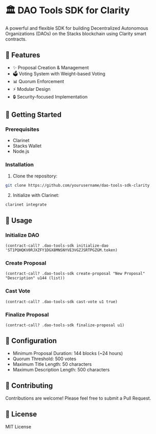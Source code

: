 # 🏛️ DAO Tools SDK for Clarity

A powerful and flexible SDK for building Decentralized Autonomous Organizations (DAOs) on the Stacks blockchain using Clarity smart contracts.

## 🎯 Features

- ✨ Proposal Creation & Management
- 🗳️ Voting System with Weight-based Voting
- 📊 Quorum Enforcement
- ⚡ Modular Design
- 🔒 Security-focused Implementation

## 🚀 Getting Started

### Prerequisites
- Clarinet
- Stacks Wallet
- Node.js

### Installation

1. Clone the repository:
```bash
git clone https://github.com/yourusername/dao-tools-sdk-clarity
```

2. Initialize with Clarinet:
```bash
clarinet integrate
```

## 📖 Usage

### Initialize DAO
```clarity
(contract-call? .dao-tools-sdk initialize-dao 'ST1PQHQKV0RJXZFY1DGX8MNSNYVE3VGZJSRTPGZGM.token)
```

### Create Proposal
```clarity
(contract-call? .dao-tools-sdk create-proposal "New Proposal" "Description" u144 (list))
```

### Cast Vote
```clarity
(contract-call? .dao-tools-sdk cast-vote u1 true)
```

### Finalize Proposal
```clarity
(contract-call? .dao-tools-sdk finalize-proposal u1)
```

## 🔧 Configuration

- Minimum Proposal Duration: 144 blocks (~24 hours)
- Quorum Threshold: 500 votes
- Maximum Title Length: 50 characters
- Maximum Description Length: 500 characters

## 🤝 Contributing

Contributions are welcome! Please feel free to submit a Pull Request.

## 📄 License

MIT License
```
